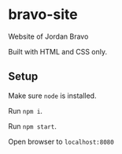 
# bravo-site

Website of Jordan Bravo

Built with HTML and CSS only.

## Setup

Make sure `node` is installed.

Run `npm i`.

Run `npm start`.

Open browser to `localhost:8080`
